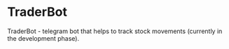 # TraderBot
TraderBot - telegram bot that helps to track stock movements (currently in the development phase).
